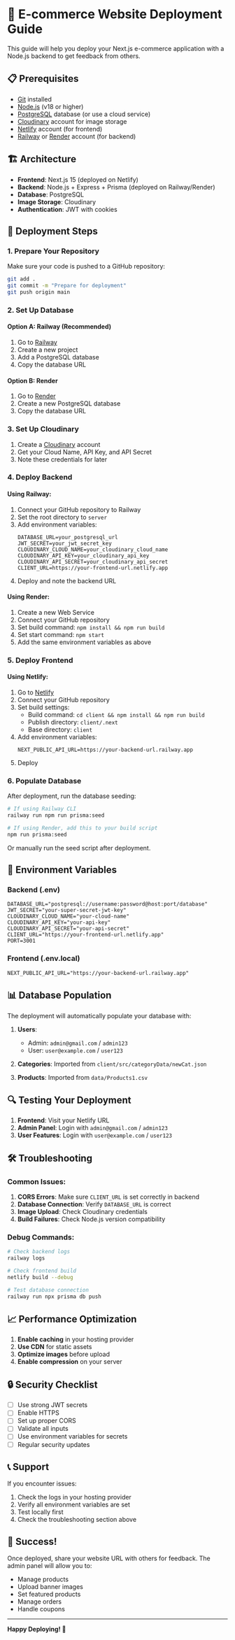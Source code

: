 # 🚀 E-commerce Website Deployment Guide

This guide will help you deploy your Next.js e-commerce application with a Node.js backend to get feedback from others.

## 📋 Prerequisites

- [Git](https://git-scm.com/) installed
- [Node.js](https://nodejs.org/) (v18 or higher)
- [PostgreSQL](https://www.postgresql.org/) database (or use a cloud service)
- [Cloudinary](https://cloudinary.com/) account for image storage
- [Netlify](https://netlify.com/) account (for frontend)
- [Railway](https://railway.app/) or [Render](https://render.com/) account (for backend)

## 🏗️ Architecture

- **Frontend**: Next.js 15 (deployed on Netlify)
- **Backend**: Node.js + Express + Prisma (deployed on Railway/Render)
- **Database**: PostgreSQL
- **Image Storage**: Cloudinary
- **Authentication**: JWT with cookies

## 🚀 Deployment Steps

### 1. **Prepare Your Repository**

Make sure your code is pushed to a GitHub repository:

```bash
git add .
git commit -m "Prepare for deployment"
git push origin main
```

### 2. **Set Up Database**

#### Option A: Railway (Recommended)
1. Go to [Railway](https://railway.app/)
2. Create a new project
3. Add a PostgreSQL database
4. Copy the database URL

#### Option B: Render
1. Go to [Render](https://render.com/)
2. Create a new PostgreSQL database
3. Copy the database URL

### 3. **Set Up Cloudinary**

1. Create a [Cloudinary](https://cloudinary.com/) account
2. Get your Cloud Name, API Key, and API Secret
3. Note these credentials for later

### 4. **Deploy Backend**

#### Using Railway:
1. Connect your GitHub repository to Railway
2. Set the root directory to `server`
3. Add environment variables:
   ```
   DATABASE_URL=your_postgresql_url
   JWT_SECRET=your_jwt_secret_key
   CLOUDINARY_CLOUD_NAME=your_cloudinary_cloud_name
   CLOUDINARY_API_KEY=your_cloudinary_api_key
   CLOUDINARY_API_SECRET=your_cloudinary_api_secret
   CLIENT_URL=https://your-frontend-url.netlify.app
   ```
4. Deploy and note the backend URL

#### Using Render:
1. Create a new Web Service
2. Connect your GitHub repository
3. Set build command: `npm install && npm run build`
4. Set start command: `npm start`
5. Add the same environment variables as above

### 5. **Deploy Frontend**

#### Using Netlify:
1. Go to [Netlify](https://netlify.com/)
2. Connect your GitHub repository
3. Set build settings:
   - Build command: `cd client && npm install && npm run build`
   - Publish directory: `client/.next`
   - Base directory: `client`
4. Add environment variables:
   ```
   NEXT_PUBLIC_API_URL=https://your-backend-url.railway.app
   ```
5. Deploy

### 6. **Populate Database**

After deployment, run the database seeding:

```bash
# If using Railway CLI
railway run npm run prisma:seed

# If using Render, add this to your build script
npm run prisma:seed
```

Or manually run the seed script after deployment.

## 🔧 Environment Variables

### Backend (.env)
```env
DATABASE_URL="postgresql://username:password@host:port/database"
JWT_SECRET="your-super-secret-jwt-key"
CLOUDINARY_CLOUD_NAME="your-cloud-name"
CLOUDINARY_API_KEY="your-api-key"
CLOUDINARY_API_SECRET="your-api-secret"
CLIENT_URL="https://your-frontend-url.netlify.app"
PORT=3001
```

### Frontend (.env.local)
```env
NEXT_PUBLIC_API_URL="https://your-backend-url.railway.app"
```

## 📊 Database Population

The deployment will automatically populate your database with:

1. **Users**:
   - Admin: `admin@gmail.com` / `admin123`
   - User: `user@example.com` / `user123`

2. **Categories**: Imported from `client/src/categoryData/newCat.json`

3. **Products**: Imported from `data/Products1.csv`

## 🔍 Testing Your Deployment

1. **Frontend**: Visit your Netlify URL
2. **Admin Panel**: Login with `admin@gmail.com` / `admin123`
3. **User Features**: Login with `user@example.com` / `user123`

## 🛠️ Troubleshooting

### Common Issues:

1. **CORS Errors**: Make sure `CLIENT_URL` is set correctly in backend
2. **Database Connection**: Verify `DATABASE_URL` is correct
3. **Image Upload**: Check Cloudinary credentials
4. **Build Failures**: Check Node.js version compatibility

### Debug Commands:

```bash
# Check backend logs
railway logs

# Check frontend build
netlify build --debug

# Test database connection
railway run npx prisma db push
```

## 📈 Performance Optimization

1. **Enable caching** in your hosting provider
2. **Use CDN** for static assets
3. **Optimize images** before upload
4. **Enable compression** on your server

## 🔒 Security Checklist

- [ ] Use strong JWT secrets
- [ ] Enable HTTPS
- [ ] Set up proper CORS
- [ ] Validate all inputs
- [ ] Use environment variables for secrets
- [ ] Regular security updates

## 📞 Support

If you encounter issues:
1. Check the logs in your hosting provider
2. Verify all environment variables are set
3. Test locally first
4. Check the troubleshooting section above

## 🎉 Success!

Once deployed, share your website URL with others for feedback. The admin panel will allow you to:
- Manage products
- Upload banner images
- Set featured products
- Manage orders
- Handle coupons

---

**Happy Deploying! 🚀** 